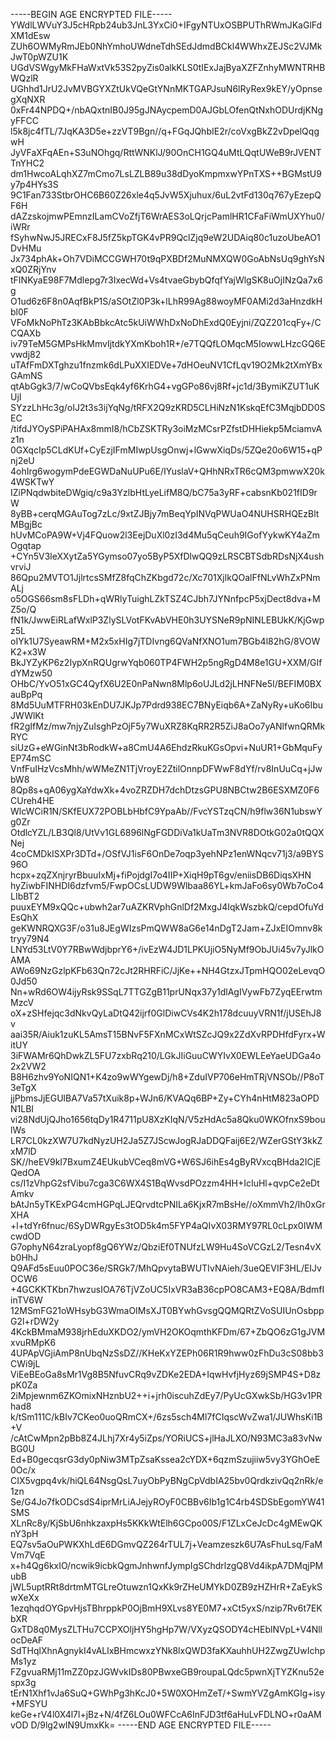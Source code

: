 -----BEGIN AGE ENCRYPTED FILE-----
YWdlLWVuY3J5cHRpb24ub3JnL3YxCi0+IFgyNTUxOSBPUThRWmJKaGlFdXM1dEsw
ZUh6OWMyRmJEb0NhYmhoUWdneTdhSEdJdmdBCkl4WWhxZEJSc2VJMkJwT0pWZU1K
UGdVSWgyMkFHaWxtVk53S2pyZis0alkKLS0tIExJajByaXZFZnhyMWNTRHBWQzlR
UGhhd1JrU2JvMVBGYXZtUkVQeGtYNnMKTGAPJsuN6lRyRex9kEY/yOpnsegXqNXR
0xFr44NPDQ+/nbAQxtnIB0J95gJNAycpemD0AJGbLOfenQtNxhODUrdjKNgyFFCC
l5k8jc4fTL/7JqKA3D5e+zzVT9Bgn//q+FGqJQhbIE2r/coVxgBkZ2vDpelQqgwH
JyVFaXFqAEn+S3uNOhgq/RttWNKlJ/90OnCH1GQ4uMtLQqtUWeB9rJVENTTnYHC2
dm1HwcoALqhXZ7mCmo7LsLZLB89u38dDyoKmpmxwYPnTXS++BGMstU9y7p4HYs3S
9C1Fan733StbrOHC6B60Z26xle4q5JvW5Xjuhux/6uL2vtFd130q767yEzepQF6H
dAZzskojmwPEmnzILamCVoZfjT6WrAES3oLQrjcPamlHR1CFaFiWmUXYhu0/iWRr
fSyhwNwJ5JRECxF8J5fZ5kpTGK4vPR9QclZjq9eW2UDAiq80c1uzoUbeAO1DvHMu
Jx734phAk+Oh7VDiMCCGWH70t9qPXBDf2MuNMXQW0GoAbNsUq9ghYsNxQ0ZRjYnv
tFINKyaE98F7Mdlepg7r3IxecWd+Vs4tvaeGbybQfqfYajWlgSK8uOjINzQa7x6g
O1ud6z6F8n0AqfBkP1S/aSOtZl0P3k+lLhR99Ag88woyMF0AMi2d3aHnzdkHbl0F
VFoMkNoPhTz3KAbBbkcAtc5kUiWWhDxNoDhExdQ0Eyjni/ZQZ201cqFy+/CCQAXb
iv79TeM5GMPsHkMmvIjtdkYXmKboh1R+/e7TQQfLOMqcM5IowwLHzcGQ6Evwdj82
uTAfFmDXTghzu1fnzmk6dLPuXXIEDVe+7dHOeuNV1CfLqv19O2Mk2tXmYBxGAmNS
qtAbGgk3/7/wCoQVbsEqk4yf6KrhG4+vgGPo86vj8Rf+jc1d/3BymiKZUT1uKUjI
SYzzLhHc3g/oIJ2t3s3ijYqNg/tRFX2Q9zKRD5CLHiNzN1KskqEfC3MqjbDD0SEC
/tifdJYOySPiPAHAx8mmI8/hCbZSKTRy3oiMzMCsrPZfstDHHiekp5MciamvAz1n
0GXqcIp5CLdKUf+CyEzjIFmMIwpUsgOnwj+lGwwXiqDs/5ZQe20o6W15+qPnj2eU
4ohIrg6wogymPdeEGWDaNuUPu6E/IYuslaV+QHhNRxTR6cQM3pmwwX20k4WSKTwY
IZiPNqdwbiteDWgiq/c9a3YzlbHtLyeLifM8Q/bC75a3yRF+cabsnKb021fID9rW
8yBB+cerqMGAuTog7zLc/9xtZJBjy7mBeqYpINVqPWUaO4NUHSRHQEzBltMBgjBc
hUvMCoPA9W+Vj4FQuow2l3EejDuXl0zI3d4Mu5qCeuh9IGofYykwKY4aZmOgqtap
+CYn5V3leXXytZa5YGymso07yo5ByP5XfDlwQQ9zLRSCBTSdbRDsNjX4ushvrviJ
86Qpu2MVTO1JjlrtcsSMfZ8fqChZKbgd72c/Xc701XjlkQOalFfNLvWhZxPNmALj
o5OGS66sm8sFLDh+qWRlyTuighLZkTSZ4CJbh7JYNnfpcP5xjDect8dva+MZ5o/Q
fN1k/JwwEiRLafWxlP3ZlySLVotFKvAbVHE0h3UYSNeR9pNINLEBUkK/KjGwpz5L
oIYk1U7SyeawRM+M2x5xHIg7jTDIvng6QVaNfXNO1um7BGb4l82hG/8VOWK2+x3W
BkJYZyKP6z2IypXnRQUgrwYqb060TP4FWH2p5ngRgD4M8e1GU+XXM/GIfdYMzw50
OHbC/YvO51xGC4QyfX6U2E0nPaNwn8Mlp6oUJLd2jLHNFNe5I/BEFIM0BXauBpPq
8Md5UuMTFRH03kEnDU7JKJp7Pdrd938EC7BNyEiqb6A+ZaNyRy+uKo6IbuJWWlKt
fR2gIfMz/mw7njyZuIsghPzOjF5y7WuXRZ8KqRR2R5ZiJ8aOo7yANlfwnQRMkRYC
siUzG+eWGinNt3bRodkW+a8CmU4A6EhdzRkuKGsOpvi+NuUR1+GbMquFyEP74mSC
VnfFuIHzVcsMhh/wWMeZN1TjVroyE2ZtilOnnpDFWwF8dYf/rv8InUuCq+jJwbW8
8Qp8s+qA06ygXaYdwXk+4voZRZDH7dchDtzsGPU8NBCtw2B6ESXMZ0F6CUreh4HE
WlcWCiR1N/SKfEUX72POBLbHbfC9YpaAb//FvcYSTzqCN/h9flw36N1ubswYg0Zr
OtdlcYZL/LB3Ql8/UtVv1GL6896lNgFGDDiVa1kUaTm3NVR8DOtkG02a0tQQXNej
4coCMDkISXPr3DTd+/OSfVJ1isF6OnDe7oqp3yehNPz1enWNqcv71j3/a9BYS96O
hcpx+zqZXnjryrBbuuIxMj+fiPojdgI7o4IIP+XiqH9pT6gv/eniisDB6DiqsXHN
hyZiwbFINHDI6dzfvm5/FwpOCsLUDW9Wlbaa86YL+kmJaFo6sy0Wb7oCo4LIbBT2
puuxEYM9xQQc+ubwh2ar7uAZKRVphGnlDf2MxgJ4IqkWszbkQ/cepdOfuYdEsQhX
geKWNRQXG3F/o31u8JEgWIzsPmQWW8aG6e14nDgT2Jam+ZJxEIOmnv8ktryy79N4
LNYd53LtV0Y7RBwWdjbprY6+/ivEzW4JD1LPKUjiO5NyMf9ObJUi45v7yJlkOAMA
AWo69NzGzlpKFb63Qn72cJt2RHRFiC/JjKe++NH4GtzxJTpmHQO02eLevqO0Jd50
Nn+wRd6OW4ijyRsk9SSqL7TTGZgB11prUNqx37y1dlAgIVywFb7ZyqEErwtmMzcV
oX+zSHfejqc3dNkvQyLaDtQ42ijrf0GlDiwCVs4K2h178dcuuyVRN1f/jUSEhJ8v
aai35R/Aiuk1zuKL5AmsT15BNvF5FXnMCxWtSZcJQ9x2ZdXvRPDHfdFyrx+WitUY
3iFWAMr6QhDwkZL5FU7zxbRq210/LGkJIiGuuCWYIvX0EWLEeYaeUDGa4o2x2VW2
B8H6zhv9YoNIQN1+K4zo9wWYgewDj/h8+ZduIVP706eHmTRjVNSOb//P8oT3eTgX
jjPbmsJjEGUlBA7Va57tXuik8p+WJn6/KVAQq6BP+Zy+CYh4nHtM823aOPDN1LBI
vi28NdUjQJho1656tqDy1R4711pU8XzKIqN/V5zHdAc5a8Qku0WKOfnxS9boulWs
LR7CL0kzXW7U7kdNyzUH2Ja5Z7JScwJogRJaDDQFaij6E2/WZerGStY3kkZxM7lD
SK//heEV9kI7BxumZ4EUkubVCeq8mVG+W6SJ6ihEs4gByRVxcqBHda2ICjEQedOA
cs/I1zVhpG2sfVibu7cga3C6WX4S1BqWvsdPOzzm4HH+IcIuHl+qvpCe2eDtAmkv
bAtJn5yTKExPG4cmHGPqLJEQrvdtcPNILa6KjxR7mBsHe//oXmmVh2/Ih0xGrXHA
+l+tdYr6fnuc/6SyDWRgyEs3tOD5k4m5FYP4aQIvX03RMY97RL0cLpx0IWMcwdOD
G7ophyN64zraLyopf8gQ6YWz/QbziEf0TNUfzLW9Hu4SoVCGzL2/Tesn4vXb0HhJ
Q9AFd5sEuu0POC36e/SRGk7/MhQpvytaBWUTIvNAieh/3ueQEVIF3HL/EIJvOCW6
+4GCKKTKbn7hwzusIOA76TjVZoUC5IxVR3aB36cpPO8CAM3+EQ8A/BdmfIinTV6W
12MSmFG21oWHsybG3WmaOIMsXJT0BYwhGvsgQQMQRtZVoSUIUnOsbppG2l+rDW2y
4KckBMmaM938jrhEduXKDO2/ymVH2OKOqmthKFDm/67+ZbQO6zG1gJVMxvuRMpK6
4UPApVGjiAmP8nUbqNzSsDZ//KHeKxYZEPh06R1R9hww0zFhDu3cS08bb3CWi9jL
ViEeBEoGa8sMr1Vg8B5NfuvCRq9vZDKe2EDA+IqwHvfjHyz69jSMP4S+D8zpK0Za
2iMpjewnm6ZKOmixNHznbU2++i+jrh0iscuhZdEy7/PyUcGXwkSb/HG3v1PRhad8
k/tSm111C/kBIv7CKeo0uoQRmCX+/6zs5sch4Ml7fCIqscWvZwa1/JUWhsKi1B+V
/cAtCwMpn2pBb8Z4JLhj7Xr4y5iZps/YORiUCS+jlHaJLXO/N93MC3a83vNwBG0U
Ed+B0gecqsrG3dy0pNiw3MTpZsaKssea2cYDX+6qzmSzujiiw5vy3YGhOeE0Oc/x
CIX5vgpq4vk/hiQL64NsgQsL7uyObPyBNgCpVdbIA25bv0QrdkzivQq2nRk/e1zn
Se/G4Jo7fkODCsdS4iprMrLiAJejyROyF0CBBv6Ib1g1C4rb4SDSbEgomYW41SMS
XLnRc8y/KjSbU6nhkzaxpHs5KKkWtElh6GCpo00S/F1ZLxCeJcDc4gMEwQKnY3pH
EQ7sv5aOuPWKXhLdE6DGmvQZ264rTUL7j+Veamzeszk6U7AsFhuLsq/FaMVm7VqE
x+h4Qg6kxIO/ncwik9icbkQgmJnhwnfJympIgSChdrlzgQ8Vd4ikpA7DMqjPMubB
jWL5uptRRt8drtmMTGLreOtuwzn1QxKk9rZHeUMYkD0ZB9zHZHrR+ZaEykSwXeXx
1ezqhqdOYGpvHjsTBhrppkP0OjBmH9XLvs8YE0M7+xCt5yxS/nzip7Rv6t7EKbXR
GxTD8q0MysZLTHu7CCPXOljHY5hgHp7W/VXyzQSODY4cHEblNVpL+V4NllocDeAF
SdTHqlXhnAgnykI4vALlxBHmcwxzYNk8lxQWD3faKXauhhUH2ZwgZUwIchpMs1yz
FZgvuaRMj11mZZ0pzJGWvkIDs80PBwxeGB9roupaLQdc5pwnXjTYZKnu52espx3g
tErN1Xhf1vJa6SuQ+GWhPg3hKcJ0+5W0XOHmZeT/+SwmYVZgAmKGIg+isy+MFSYU
keGe+rV4l0X4l7l+jBz+N/4fZ6LOu0WFCcA6InFJD3tf6aHuLvFDLNO+r0aAMvOD
D/9lg2wIN9UmxKk=
-----END AGE ENCRYPTED FILE-----
